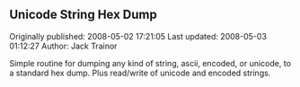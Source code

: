## Unicode String Hex Dump

Originally published: 2008-05-02 17:21:05
Last updated: 2008-05-03 01:12:27
Author: Jack Trainor

Simple routine for dumping any kind of string, ascii, encoded, or unicode, to a standard hex dump. Plus read/write of unicode and encoded strings.